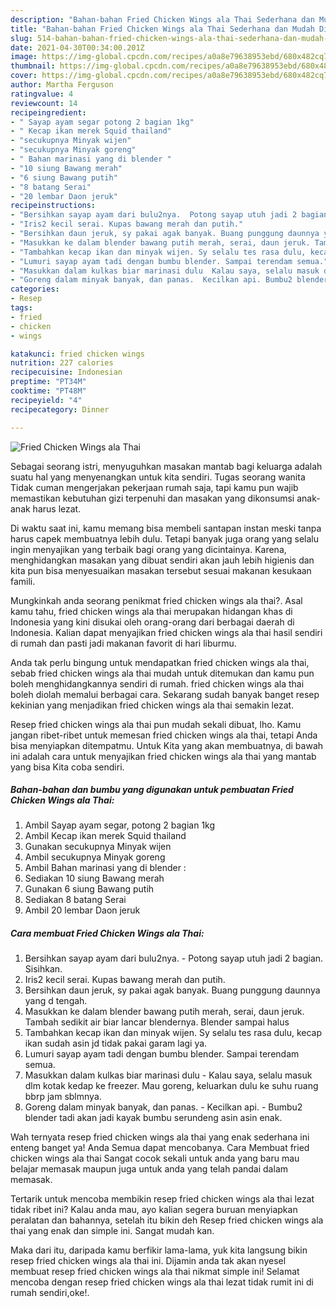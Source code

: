 ```yaml
---
description: "Bahan-bahan Fried Chicken Wings ala Thai Sederhana dan Mudah Dibuat"
title: "Bahan-bahan Fried Chicken Wings ala Thai Sederhana dan Mudah Dibuat"
slug: 514-bahan-bahan-fried-chicken-wings-ala-thai-sederhana-dan-mudah-dibuat
date: 2021-04-30T00:34:00.201Z
image: https://img-global.cpcdn.com/recipes/a0a8e79638953ebd/680x482cq70/fried-chicken-wings-ala-thai-foto-resep-utama.jpg
thumbnail: https://img-global.cpcdn.com/recipes/a0a8e79638953ebd/680x482cq70/fried-chicken-wings-ala-thai-foto-resep-utama.jpg
cover: https://img-global.cpcdn.com/recipes/a0a8e79638953ebd/680x482cq70/fried-chicken-wings-ala-thai-foto-resep-utama.jpg
author: Martha Ferguson
ratingvalue: 4
reviewcount: 14
recipeingredient:
- " Sayap ayam segar potong 2 bagian 1kg"
- " Kecap ikan merek Squid thailand"
- "secukupnya Minyak wijen"
- "secukupnya Minyak goreng"
- " Bahan marinasi yang di blender "
- "10 siung Bawang merah"
- "6 siung Bawang putih"
- "8 batang Serai"
- "20 lembar Daon jeruk"
recipeinstructions:
- "Bersihkan sayap ayam dari bulu2nya.  Potong sayap utuh jadi 2 bagian. Sisihkan."
- "Iris2 kecil serai. Kupas bawang merah dan putih."
- "Bersihkan daun jeruk, sy pakai agak banyak. Buang punggung daunnya yang d tengah."
- "Masukkan ke dalam blender bawang putih merah, serai, daun jeruk. Tambah sedikit air biar lancar blendernya. Blender sampai halus"
- "Tambahkan kecap ikan dan minyak wijen. Sy selalu tes rasa dulu, kecap ikan sudah asin jd tidak pakai garam lagi ya."
- "Lumuri sayap ayam tadi dengan bumbu blender. Sampai terendam semua."
- "Masukkan dalam kulkas biar marinasi dulu  Kalau saya, selalu masuk dlm kotak kedap ke freezer. Mau goreng, keluarkan dulu ke suhu ruang bbrp jam sblmnya."
- "Goreng dalam minyak banyak, dan panas.  Kecilkan api. Bumbu2 blender tadi akan jadi kayak bumbu serundeng asin asin enak."
categories:
- Resep
tags:
- fried
- chicken
- wings

katakunci: fried chicken wings 
nutrition: 227 calories
recipecuisine: Indonesian
preptime: "PT34M"
cooktime: "PT48M"
recipeyield: "4"
recipecategory: Dinner

---
```



![Fried Chicken Wings ala Thai](https://img-global.cpcdn.com/recipes/a0a8e79638953ebd/680x482cq70/fried-chicken-wings-ala-thai-foto-resep-utama.jpg)

Sebagai seorang istri, menyuguhkan masakan mantab bagi keluarga adalah suatu hal yang menyenangkan untuk kita sendiri. Tugas seorang  wanita Tidak cuman mengerjakan pekerjaan rumah saja, tapi kamu pun wajib memastikan kebutuhan gizi terpenuhi dan masakan yang dikonsumsi anak-anak harus lezat.

Di waktu  saat ini, kamu memang bisa membeli santapan instan meski tanpa harus capek membuatnya lebih dulu. Tetapi banyak juga orang yang selalu ingin menyajikan yang terbaik bagi orang yang dicintainya. Karena, menghidangkan masakan yang dibuat sendiri akan jauh lebih higienis dan kita pun bisa menyesuaikan masakan tersebut sesuai makanan kesukaan famili. 



Mungkinkah anda seorang penikmat fried chicken wings ala thai?. Asal kamu tahu, fried chicken wings ala thai merupakan hidangan khas di Indonesia yang kini disukai oleh orang-orang dari berbagai daerah di Indonesia. Kalian dapat menyajikan fried chicken wings ala thai hasil sendiri di rumah dan pasti jadi makanan favorit di hari liburmu.

Anda tak perlu bingung untuk mendapatkan fried chicken wings ala thai, sebab fried chicken wings ala thai mudah untuk ditemukan dan kamu pun boleh menghidangkannya sendiri di rumah. fried chicken wings ala thai boleh diolah memalui berbagai cara. Sekarang sudah banyak banget resep kekinian yang menjadikan fried chicken wings ala thai semakin lezat.

Resep fried chicken wings ala thai pun mudah sekali dibuat, lho. Kamu jangan ribet-ribet untuk memesan fried chicken wings ala thai, tetapi Anda bisa menyiapkan ditempatmu. Untuk Kita yang akan membuatnya, di bawah ini adalah cara untuk menyajikan fried chicken wings ala thai yang mantab yang bisa Kita coba sendiri.

<!--inarticleads1-->

##### Bahan-bahan dan bumbu yang digunakan untuk pembuatan Fried Chicken Wings ala Thai:

1. Ambil  Sayap ayam segar, potong 2 bagian 1kg
1. Ambil  Kecap ikan merek Squid thailand
1. Gunakan secukupnya Minyak wijen
1. Ambil secukupnya Minyak goreng
1. Ambil  Bahan marinasi yang di blender :
1. Sediakan 10 siung Bawang merah
1. Gunakan 6 siung Bawang putih
1. Sediakan 8 batang Serai
1. Ambil 20 lembar Daon jeruk




<!--inarticleads2-->

##### Cara membuat Fried Chicken Wings ala Thai:

1. Bersihkan sayap ayam dari bulu2nya.  - Potong sayap utuh jadi 2 bagian. Sisihkan.
1. Iris2 kecil serai. Kupas bawang merah dan putih.
1. Bersihkan daun jeruk, sy pakai agak banyak. Buang punggung daunnya yang d tengah.
1. Masukkan ke dalam blender bawang putih merah, serai, daun jeruk. Tambah sedikit air biar lancar blendernya. Blender sampai halus
1. Tambahkan kecap ikan dan minyak wijen. Sy selalu tes rasa dulu, kecap ikan sudah asin jd tidak pakai garam lagi ya.
1. Lumuri sayap ayam tadi dengan bumbu blender. Sampai terendam semua.
1. Masukkan dalam kulkas biar marinasi dulu  - Kalau saya, selalu masuk dlm kotak kedap ke freezer. Mau goreng, keluarkan dulu ke suhu ruang bbrp jam sblmnya.
1. Goreng dalam minyak banyak, dan panas.  - Kecilkan api. - Bumbu2 blender tadi akan jadi kayak bumbu serundeng asin asin enak.




Wah ternyata resep fried chicken wings ala thai yang enak sederhana ini enteng banget ya! Anda Semua dapat mencobanya. Cara Membuat fried chicken wings ala thai Sangat cocok sekali untuk anda yang baru mau belajar memasak maupun juga untuk anda yang telah pandai dalam memasak.

Tertarik untuk mencoba membikin resep fried chicken wings ala thai lezat tidak ribet ini? Kalau anda mau, ayo kalian segera buruan menyiapkan peralatan dan bahannya, setelah itu bikin deh Resep fried chicken wings ala thai yang enak dan simple ini. Sangat mudah kan. 

Maka dari itu, daripada kamu berfikir lama-lama, yuk kita langsung bikin resep fried chicken wings ala thai ini. Dijamin anda tak akan nyesel membuat resep fried chicken wings ala thai nikmat simple ini! Selamat mencoba dengan resep fried chicken wings ala thai lezat tidak rumit ini di rumah sendiri,oke!.

